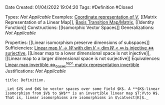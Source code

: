<div class="topSpace"></div>

Date Created: 01/04/2022 19:04:20
Tags: #Definition #Closed

Types: _Not Applicable_
Examples: [Coordinate representation of $V$](Coordinate%20Representation%20of%20Finite-dim.%20Vector%20Spaces.md), [[Matrix Representation of a Linear Map]], [Basis Transition Map/Matrix](Basis%20Transition%20Map;%20Change%20of%20Basis%20Matrix.md), [[Identity Function]]
Constructions: [[Isomorphic Vector Spaces]]
Generalizations: _Not Applicable_

Properties: [[Linear isomorphism preserve dimensions of subspaces]]
Sufficiencies: [Linear map $V\to W$ with $\dim V=\dim W<\infty$ is injective $\Leftrightarrow$ surjective](Linear%20map%20between%20vector%20spaces%20of%20same%20dimension%20is%20injective%20iff%20surjective.md), [[Linear map to a lower dimensional space is not injective]], [[Linear map to a larger dimensional space is not surjective]]
Equivalences: [Linear map invertible $\Leftrightarrow^\textrm{repr.}_\textrm{bases}$ matrix representation invertible](Linear%20map%20invertible%20repr%20under%20basis%20matrix%20representation%20invertible.md)
Justifications: _Not Applicable_

``` ad-Definition
title: Definition.

_Let $V$ and $W$ be vector spaces over some field $K$. A **$K$-linear isomorphism from $V$ to $W$** is an invertible linear map $T:V\to W$. That is, linear isomorphisms are isomorphisms in $\catvect[K]$._

```
